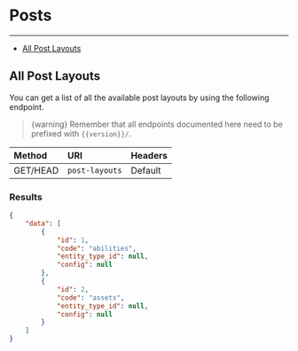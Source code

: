 # Posts

---

- [All Post Layouts](#post-layouts)

<a name="post-layouts"></a>
## All Post Layouts

You can get a list of all the available post layouts by using the following endpoint.

> {warning} Remember that all endpoints documented here need to be prefixed with `{{version}}/`.


| Method | URI | Headers |
| :- |   :-   |  :-  |
| GET/HEAD | `post-layouts` | Default |

### Results
```json
{
    "data": [
        {
            "id": 1,
            "code": "abilities",
            "entity_type_id": null,
            "config": null
        },
        {
            "id": 2,
            "code": "assets",
            "entity_type_id": null,
            "config": null
        }
    ]
}
```
